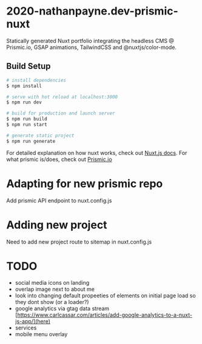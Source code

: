 # 2020-nathanpayne.dev-prismic-nuxt

Statically generated Nuxt portfolio integrating the headless CMS @ Prismic.io, GSAP animations, TailwindCSS and @nuxtjs/color-mode.

## Build Setup

```bash
# install dependencies
$ npm install

# serve with hot reload at localhost:3000
$ npm run dev

# build for production and launch server
$ npm run build
$ npm run start

# generate static project
$ npm run generate
```

For detailed explanation on how nuxt works, check out [Nuxt.js docs](https://nuxtjs.org).
For what prismic is/does, check out [Prismic.io](https://prismic.io/)

# Adapting for new prismic repo

Add prismic API endpoint to nuxt.config.js

# Adding new project

Need to add new project route to sitemap in nuxt.config.js

# TODO

- social media icons on landing
- overlap image next to about me
- look into changing default propeeties of elements on initial page load so they dont show (or a loader?)
- google analytics via gtag data stream
  [https://www.carlcassar.com/articles/add-google-analytics-to-a-nuxt-js-app/](here)
- services
- mobile menu overlay
